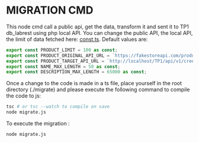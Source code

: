 # MIGRATION CMD

This node cmd call a public api, get the data, transform it and sent it to TP1 db_labrest using php local API.
You can change the public API, the local API, the limit of data fetched here: [const.ts](./source/const.ts). Default values are:

```typescript
export const PRODUCT_LIMIT = 100 as const;
export const PRODUCT_ORIGINAL_API_URL = `https://fakestoreapi.com/products?limit=${PRODUCT_LIMIT}` as const;
export const PRODUCT_TARGET_API_URL = `http://localhost/TP1/api/v1/creer.php` as const;
export const NAME_MAX_LENGTH = 50 as const;
export const DESCRIPTION_MAX_LENGTH = 65000 as const;
```

Once a change to the code is made in a ts file, place yourself in the root directory (./migrate) and please execute the following command to compile the code to js:

```bash
tsc # or tsc --watch to compile on save
node migrate.js
```

To execute the migration :

```bash
node migrate.js
```
